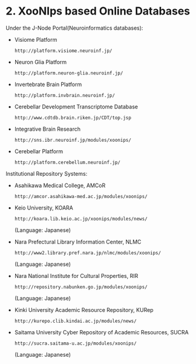 # 2. XooNIps based Online Databases



Under the J-Node Portal\(Neuroinformatics databases\):

* Visiome Platform

  `http://platform.visiome.neuroinf.jp/`

* Neuron Glia Platform

  `http://platform.neuron-glia.neuroinf.jp/`

* Invertebrate Brain Platform

  `http://platform.invbrain.neuroinf.jp/`

* Cerebellar Development Transcriptome Database

  `http://www.cdtdb.brain.riken.jp/CDT/top.jsp`

* Integrative Brain Research

  `http://sns.ibr.neuroinf.jp/modules/xoonips/`

* Cerebellar Platform

  `http://platform.cerebellum.neuroinf.jp/`

Institutional Repository Systems:

* Asahikawa Medical College, AMCoR

  `http://amcor.asahikawa-med.ac.jp/modules/xoonips/`

* Keio University, KOARA

  `http://koara.lib.keio.ac.jp/xoonips/modules/news/`

  \(Language: Japanese\)

* Nara Prefectural Library Information Center, NLMC

  `http://www2.library.pref.nara.jp/nlmc/modules/xoonips/`

  \(Language: Japanese\)

* Nara National Institute for Cultural Properties, RIR

  `http://repository.nabunken.go.jp/modules/xoonips/`

  \(Language: Japanese\)

* Kinki University Academic Resource Repository, KURep

  `http://kurepo.clib.kindai.ac.jp/modules/news/`

* Saitama University Cyber Repository of Academic Resources, SUCRA

  `http://sucra.saitama-u.ac.jp/modules/xoonips/`

  \(Language: Japanese\)

